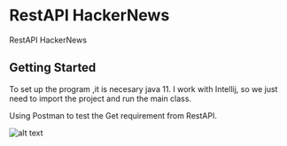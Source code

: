 # RestAPI HackerNews
 RestAPI HackerNews

<!-- GETTING STARTED -->
## Getting Started

To set up the program ,it is necesary java 11. I work with Intellij, so we just need to import the project and run the main class.

Using Postman to test the Get requirement from RestAPI.

![alt text](https://i.ibb.co/ynCPKQD/image.png)
